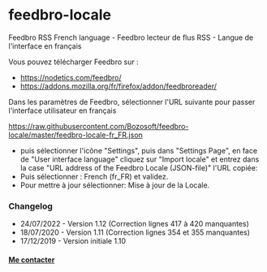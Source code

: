 # feedbro-locale
Feedbro RSS French language - Feedbro lecteur de flus RSS - Langue de l'interface en français

Vous pouvez télécharger Feedbro sur : 
  - https://nodetics.com/feedbro/
  - https://addons.mozilla.org/fr/firefox/addon/feedbroreader/

Dans les paramètres de Feedbro, sélectionner l'URL suivante pour passer l'interface utilisateur en français

https://raw.githubusercontent.com/Bozosoft/feedbro-locale/master/feedbro-locale-fr_FR.json

  - puis sélectionner l'icône "Settings", puis dans "Settings Page", en face de "User interface language" cliquez sur "Import locale" et entrez dans la case "URL address of the Feedbro Locale (JSON-file)" l'URL copiée: 
  - Puis sélectionner : French (fr_FR) et validez.
  - Pour mettre à jour sélectionner: Mise à jour de la Locale.

### Changelog
* 24/07/2022 - Version 1.12 (Correction lignes 417 à 420 manquantes)
* 18/07/2020 - Version 1.11 (Correction lignes 354 et 355 manquantes)
* 17/12/2019 - Version initiale 1.10



#### [Me contacter](http://jc.etiemble.free.fr/ "Site Web perso")
